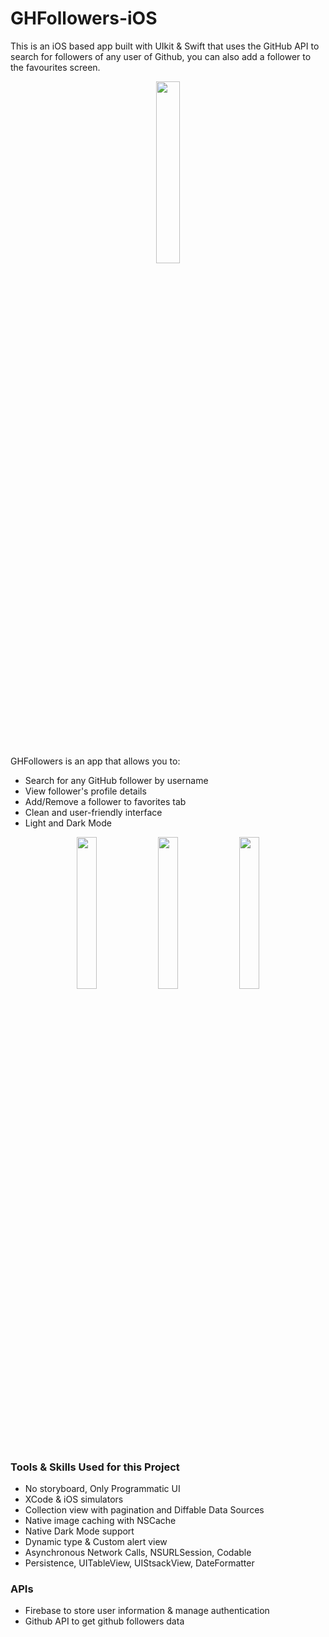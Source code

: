 # GHFollowers-iOS
This is an iOS based app built with UIkit & Swift that uses the GitHub API to search for followers of any user of Github, you can also add a follower to the favourites screen.

<p align="center">
 <img src="https://github.com/saeem92/GHFollowers-iOS/assets/93969890/12765632-9ee3-4ed8-b3f3-732cc0121c54" width="27.3%">
</p>



GHFollowers is an app that allows you to:
* Search for any GitHub follower by username
* View follower's profile details
* Add/Remove a follower to favorites tab
* Clean and user-friendly interface
* Light and Dark Mode

<p align="center">

 <img src="https://github.com/saeem92/GHFollowers-iOS/assets/93969890/fe020efc-7d6a-4478-9e62-b7a0a89b5163" width="25%">
  <img src="https://github.com/saeem92/GHFollowers-iOS/assets/93969890/b3eb3f54-39a2-41aa-985c-a29d4b46ce87" width="25%">
   <img src="https://github.com/saeem92/GHFollowers-iOS/assets/93969890/693e15fd-d012-46f3-ac80-d01c69748193" width="25%">
</p>


### Tools & Skills Used for this Project
* No storyboard, Only Programmatic UI
* XCode & iOS simulators
* Collection view with pagination and Diffable Data Sources
* Native image caching with NSCache
* Native Dark Mode support
* Dynamic type & Custom alert view
* Asynchronous Network Calls, NSURLSession, Codable
* Persistence, UITableView, UIStsackView, DateFormatter

### APIs
* Firebase to store user information & manage authentication
* Github API to get github followers data
